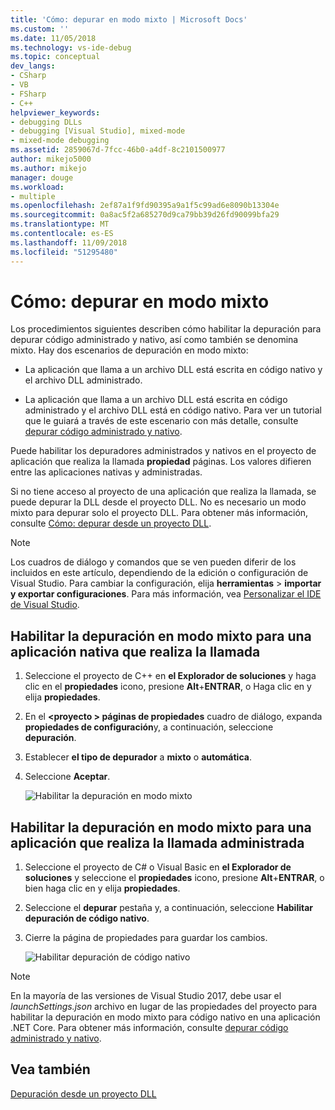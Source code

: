 ```yaml
---
title: 'Cómo: depurar en modo mixto | Microsoft Docs'
ms.custom: ''
ms.date: 11/05/2018
ms.technology: vs-ide-debug
ms.topic: conceptual
dev_langs:
- CSharp
- VB
- FSharp
- C++
helpviewer_keywords:
- debugging DLLs
- debugging [Visual Studio], mixed-mode
- mixed-mode debugging
ms.assetid: 2859067d-7fcc-46b0-a4df-8c2101500977
author: mikejo5000
ms.author: mikejo
manager: douge
ms.workload:
- multiple
ms.openlocfilehash: 2ef87a1f9fd90395a9a1f5c99ad6e8090b13304e
ms.sourcegitcommit: 0a8ac5f2a685270d9ca79bb39d26fd90099bfa29
ms.translationtype: MT
ms.contentlocale: es-ES
ms.lasthandoff: 11/09/2018
ms.locfileid: "51295480"
---
```

# <a name="how-to-debug-in-mixed-mode"></a>Cómo: depurar en modo mixto
Los procedimientos siguientes describen cómo habilitar la depuración para depurar código administrado y nativo, así como también se denomina mixto. Hay dos escenarios de depuración en modo mixto:  
  
- La aplicación que llama a un archivo DLL está escrita en código nativo y el archivo DLL administrado. 
  
- La aplicación que llama a un archivo DLL está escrita en código administrado y el archivo DLL está en código nativo. Para ver un tutorial que le guiará a través de este escenario con más detalle, consulte [depurar código administrado y nativo](../debugger/how-to-debug-managed-and-native-code.md).
   
Puede habilitar los depuradores administrados y nativos en el proyecto de aplicación que realiza la llamada **propiedad** páginas. Los valores difieren entre las aplicaciones nativas y administradas. 

Si no tiene acceso al proyecto de una aplicación que realiza la llamada, se puede depurar la DLL desde el proyecto DLL. No es necesario un modo mixto para depurar solo el proyecto DLL. Para obtener más información, consulte [Cómo: depurar desde un proyecto DLL](../debugger/how-to-debug-from-a-dll-project.md). 

> [!NOTE]
> Los cuadros de diálogo y comandos que se ven pueden diferir de los incluidos en este artículo, dependiendo de la edición o configuración de Visual Studio. Para cambiar la configuración, elija **herramientas** > **importar y exportar configuraciones**. Para más información, vea [Personalizar el IDE de Visual Studio](../ide/personalizing-the-visual-studio-ide.md).

## <a name="enable-mixed-mode-debugging-for-a-native-calling-app"></a>Habilitar la depuración en modo mixto para una aplicación nativa que realiza la llamada  
  
1. Seleccione el proyecto de C++ en **el Explorador de soluciones** y haga clic en el **propiedades** icono, presione **Alt**+**ENTRAR**, o Haga clic en y elija **propiedades**.
   
1. En el  **\<proyecto > páginas de propiedades** cuadro de diálogo, expanda **propiedades de configuración**y, a continuación, seleccione **depuración**.  
   
1. Establecer **el tipo de depurador** a **mixto** o **automática**.
   
1. Seleccione **Aceptar**.
   
   ![Habilitar la depuración en modo mixto](../debugger/media/dbg-mixed-mode-from-native.png "habilitar la depuración en modo mixto")

## <a name="enable-mixed-mode-debugging-for-a-managed-calling-app"></a>Habilitar la depuración en modo mixto para una aplicación que realiza la llamada administrada  
  
1. Seleccione el proyecto de C# o Visual Basic en **el Explorador de soluciones** y seleccione el **propiedades** icono, presione **Alt**+**ENTRAR**, o bien haga clic en y elija **propiedades**.
   
1. Seleccione el **depurar** pestaña y, a continuación, seleccione **Habilitar depuración de código nativo**.
   
1. Cierre la página de propiedades para guardar los cambios.

   ![Habilitar depuración de código nativo](../debugger/media/dbg-mixed-mode-from-csharp.png "Habilitar depuración de código nativo")
  
>[!NOTE]
>En la mayoría de las versiones de Visual Studio 2017, debe usar el *launchSettings.json* archivo en lugar de las propiedades del proyecto para habilitar la depuración en modo mixto para código nativo en una aplicación .NET Core. Para obtener más información, consulte [depurar código administrado y nativo](../debugger/how-to-debug-managed-and-native-code.md).

## <a name="see-also"></a>Vea también  
 [Depuración desde un proyecto DLL](../debugger/how-to-debug-from-a-dll-project.md)